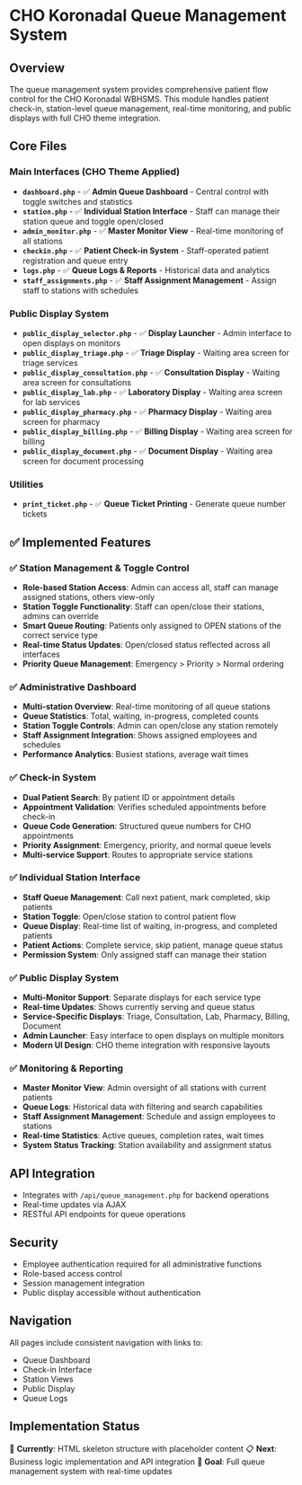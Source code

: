 # CHO Koronadal Queue Management System

## Overview
The queue management system provides comprehensive patient flow control for the CHO Koronadal WBHSMS. This module handles patient check-in, station-level queue management, real-time monitoring, and public displays with full CHO theme integration.

## Core Files

### Main Interfaces (CHO Theme Applied)
- **`dashboard.php`** - ✅ **Admin Queue Dashboard** - Central control with toggle switches and statistics
- **`station.php`** - ✅ **Individual Station Interface** - Staff can manage their station queue and toggle open/closed
- **`admin_monitor.php`** - ✅ **Master Monitor View** - Real-time monitoring of all stations
- **`checkin.php`** - ✅ **Patient Check-in System** - Staff-operated patient registration and queue entry
- **`logs.php`** - ✅ **Queue Logs & Reports** - Historical data and analytics
- **`staff_assignments.php`** - ✅ **Staff Assignment Management** - Assign staff to stations with schedules

### Public Display System
- **`public_display_selector.php`** - ✅ **Display Launcher** - Admin interface to open displays on monitors
- **`public_display_triage.php`** - ✅ **Triage Display** - Waiting area screen for triage services
- **`public_display_consultation.php`** - ✅ **Consultation Display** - Waiting area screen for consultations  
- **`public_display_lab.php`** - ✅ **Laboratory Display** - Waiting area screen for lab services
- **`public_display_pharmacy.php`** - ✅ **Pharmacy Display** - Waiting area screen for pharmacy
- **`public_display_billing.php`** - ✅ **Billing Display** - Waiting area screen for billing
- **`public_display_document.php`** - ✅ **Document Display** - Waiting area screen for document processing

### Utilities
- **`print_ticket.php`** - ✅ **Queue Ticket Printing** - Generate queue number tickets

## ✅ **Implemented Features**

### ✅ Station Management & Toggle Control
- **Role-based Station Access**: Admin can access all, staff can manage assigned stations, others view-only
- **Station Toggle Functionality**: Staff can open/close their stations, admins can override
- **Smart Queue Routing**: Patients only assigned to OPEN stations of the correct service type
- **Real-time Status Updates**: Open/closed status reflected across all interfaces
- **Priority Queue Management**: Emergency > Priority > Normal ordering

### ✅ Administrative Dashboard  
- **Multi-station Overview**: Real-time monitoring of all queue stations
- **Queue Statistics**: Total, waiting, in-progress, completed counts
- **Station Toggle Controls**: Admin can open/close any station remotely
- **Staff Assignment Integration**: Shows assigned employees and schedules
- **Performance Analytics**: Busiest stations, average wait times

### ✅ Check-in System
- **Dual Patient Search**: By patient ID or appointment details
- **Appointment Validation**: Verifies scheduled appointments before check-in
- **Queue Code Generation**: Structured queue numbers for CHO appointments  
- **Priority Assignment**: Emergency, priority, and normal queue levels
- **Multi-service Support**: Routes to appropriate service stations

### ✅ Individual Station Interface
- **Staff Queue Management**: Call next patient, mark completed, skip patients
- **Station Toggle**: Open/close station to control patient flow
- **Queue Display**: Real-time list of waiting, in-progress, and completed patients
- **Patient Actions**: Complete service, skip patient, manage queue status
- **Permission System**: Only assigned staff can manage their station

### ✅ Public Display System
- **Multi-Monitor Support**: Separate displays for each service type
- **Real-time Updates**: Shows currently serving and queue status
- **Service-Specific Displays**: Triage, Consultation, Lab, Pharmacy, Billing, Document
- **Admin Launcher**: Easy interface to open displays on multiple monitors
- **Modern UI Design**: CHO theme integration with responsive layouts

### ✅ Monitoring & Reporting
- **Master Monitor View**: Admin oversight of all stations with current patients
- **Queue Logs**: Historical data with filtering and search capabilities
- **Staff Assignment Management**: Schedule and assign employees to stations
- **Real-time Statistics**: Active queues, completion rates, wait times
- **System Status Tracking**: Station availability and assignment status

## API Integration
- Integrates with `/api/queue_management.php` for backend operations
- Real-time updates via AJAX
- RESTful API endpoints for queue operations

## Security
- Employee authentication required for all administrative functions
- Role-based access control
- Session management integration
- Public display accessible without authentication

## Navigation
All pages include consistent navigation with links to:
- Queue Dashboard
- Check-in Interface
- Station Views
- Public Display
- Queue Logs

## Implementation Status
🚧 **Currently**: HTML skeleton structure with placeholder content
📋 **Next**: Business logic implementation and API integration
🎯 **Goal**: Full queue management system with real-time updates